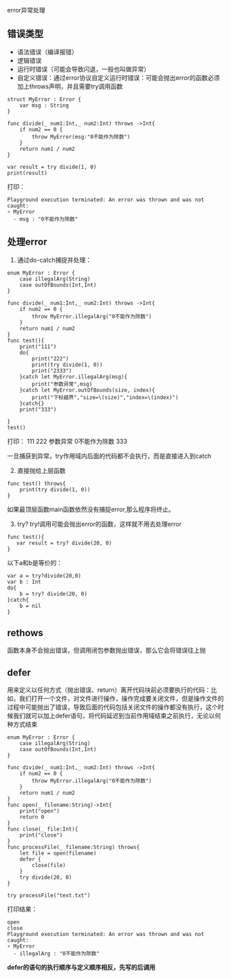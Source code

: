 error异常处理

## 错误类型

* 语法错误（编译报错）
* 逻辑错误
* 运行时错误（可能会导致闪退，一般也叫做异常）
* 自定义错误：通过error协议自定义运行时错误：可能会抛出error的函数必须加上throws声明，并且需要try调用函数

```
struct MyError : Error {
    var msg : String
}

func divide(_ num1:Int,_ num2:Int) throws ->Int{
    if num2 == 0 {
        throw MyError(msg:"0不能作为除数")
    }
    return num1 / num2
}

var result = try divide(1, 0)
print(result)
```

打印：

```
Playground execution terminated: An error was thrown and was not caught:
▿ MyError
  - msg : "0不能作为除数"
```

## 处理error

1. 通过do-catch捕捉并处理：

```
enum MyError : Error {
    case illegalArg(String)
    case outOfBounds(Int,Int)
}

func divide(_ num1:Int,_ num2:Int) throws ->Int{
    if num2 == 0 {
        throw MyError.illegalArg("0不能作为除数")
    }
    return num1 / num2
}
func test(){
    print("111")
    do{
        print("222")
        print(try divide(1, 0))
        print("2333")
    }catch let MyError.illegalArg(msg){
        print("参数异常",msg)
    }catch let MyError.outOfBounds(size, index){
        print("下标越界","size=\(size)","index=\(index)")
    }catch{}
    print("333")
    
}
test()
```
打印：
111
222
参数异常 0不能作为除数
333

一旦捕获到异常，try作用域内后面的代码都不会执行，而是直接进入到catch

2. 直接抛给上层函数

```
func test() throws{
    print(try divide(1, 0))
}
```
如果最顶层函数main函数依然没有捕捉error,那么程序将终止。


3. try?  try!调用可能会抛出error的函数，这样就不用去处理error

```
func test(){
   var result = try? divide(20, 0)
}
```
以下a和b是等价的：

```
var a = try?divide(20,0)
var b : Int
do{
	b = try? divide(20, 0)
}catch{
	b = nil
}
```

## rethows

函数本身不会抛出错误，但调用闭包参数抛出错误，那么它会将错误往上抛

## defer

用来定义以任何方式（抛出错误、return）离开代码块前必须要执行的代码：比如，我们打开一个文件，对文件进行操作，操作完成要关闭文件，但是操作文件的过程中可能抛出了错误，导致后面的代码包括关闭文件的操作都没有执行，这个时候我们就可以加上defer语句，将代码延迟到当前作用域结束之前执行，无论以何种方式结束

```
enum MyError : Error {
    case illegalArg(String)
    case outOfBounds(Int,Int)
}

func divide(_ num1:Int,_ num2:Int) throws ->Int{
    if num2 == 0 {
        throw MyError.illegalArg("0不能作为除数")
    }
    return num1 / num2
}
func open(_ filename:String)->Int{
    print("open")
    return 0
}
func close(_ file:Int){
    print("close")
}
func processFile(_ filename:String) throws{
    let file = open(filename)
    defer {
        close(file)
    }
    try divide(20, 0)
}

try processFile("text.txt")
```

打印结果：

```
open
close
Playground execution terminated: An error was thrown and was not caught:
▿ MyError
  - illegalArg : "0不能作为除数"
```

**defer的语句的执行顺序与定义顺序相反，先写的后调用**


